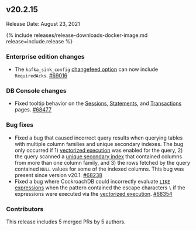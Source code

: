 ## v20.2.15

Release Date: August 23, 2021

{% include releases/release-downloads-docker-image.md release=include.release %}

<h3 id="v20-2-15-enterprise-edition-changes">Enterprise edition changes</h3>

- The `kafka_sink_config` [changefeed option](https://www.cockroachlabs.com/docs/v20.2/create-changefeed) can now include `RequiredAcks`. [#69016][#69016]

<h3 id="v20-2-15-db-console-changes">DB Console changes</h3>

- Fixed tooltip behavior on the [Sessions](https://www.cockroachlabs.com/docs/v20.2/ui-sessions-page), [Statements](https://www.cockroachlabs.com/docs/v20.2/ui-statements-page), and [Transactions](../v20.2/ui-transactions-page.html) pages. [#68477][#68477]

<h3 id="v20-2-15-bug-fixes">Bug fixes</h3>

- Fixed a bug that caused incorrect query results when querying tables with multiple column families and unique secondary indexes. The bug only occurred if 1) [vectorized execution](https://www.cockroachlabs.com/docs/v20.2/vectorized-execution) was enabled for the query, 2) the query scanned a [unique secondary index](https://www.cockroachlabs.com/docs/v20.2/indexes) that contained columns from more than one column family, and 3) the rows fetched by the query contained `NULL` values for some of the indexed columns. This bug was present since version v20.1. [#68238][#68238]
- Fixed a bug where CockroachDB could incorrectly evaluate [`LIKE` expressions](https://www.cockroachlabs.com/docs/v20.2/scalar-expressions#string-pattern-matching) when the pattern contained the escape characters `\` if the expressions were executed via the [vectorized execution](https://www.cockroachlabs.com/docs/v20.2/vectorized-execution). [#68354][#68354]


<h3 id="v20-2-15-contributors">Contributors</h3>

This release includes 5 merged PRs by 5 authors.

[#68238]: https://github.com/cockroachdb/cockroach/pull/68238
[#68354]: https://github.com/cockroachdb/cockroach/pull/68354
[#68477]: https://github.com/cockroachdb/cockroach/pull/68477
[#69016]: https://github.com/cockroachdb/cockroach/pull/69016
